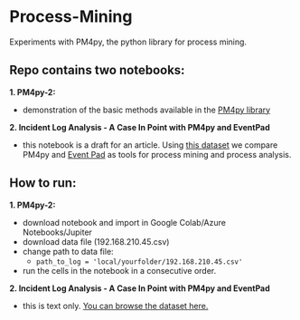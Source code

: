 # Process-Mining

Experiments with PM4py, the python library for process mining. 

## Repo contains two notebooks:

**1. PM4py-2:**

- demonstration of the basic methods available in the [PM4py library](https://pm4py.fit.fraunhofer.de/)
  
**2. Incident Log Analysis - A Case In Point with PM4py and EventPad**
    
- this notebook is a draft for an article. Using [this dataset](https://archive.ics.uci.edu/ml/datasets/Incident+management+process+enriched+event+log) we compare PM4py and [Event Pad](https://www.event-pad.com/) as tools for process mining and process analysis. 

## How to run: 
**1. PM4py-2:**

- download notebook and import in Google Colab/Azure Notebooks/Jupiter
- download data file (192.168.210.45.csv)
- change path to data file:
  - `path_to_log = 'local/yourfolder/192.168.210.45.csv'`
- run the cells in the notebook in a consecutive order.

**2. Incident Log Analysis - A Case In Point with PM4py and EventPad**
- this is text only. [You can browse the dataset here.](https://archive.ics.uci.edu/ml/datasets/Incident+management+process+enriched+event+log)
